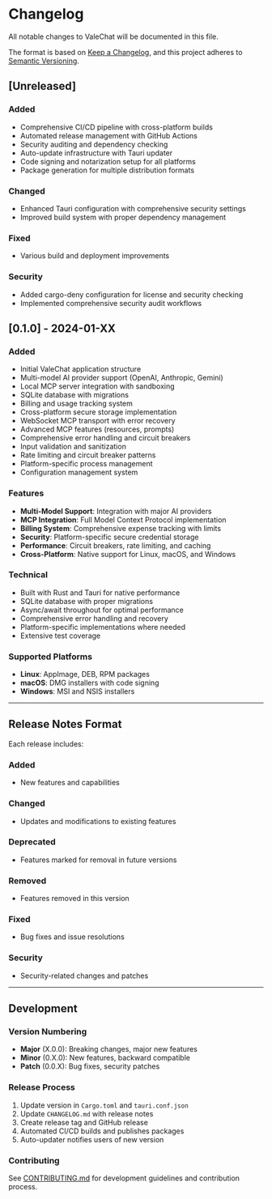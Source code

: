 # Changelog

All notable changes to ValeChat will be documented in this file.

The format is based on [Keep a Changelog](https://keepachangelog.com/en/1.0.0/),
and this project adheres to [Semantic Versioning](https://semver.org/spec/v2.0.0.html).

## [Unreleased]

### Added
- Comprehensive CI/CD pipeline with cross-platform builds
- Automated release management with GitHub Actions
- Security auditing and dependency checking
- Auto-update infrastructure with Tauri updater
- Code signing and notarization setup for all platforms
- Package generation for multiple distribution formats

### Changed
- Enhanced Tauri configuration with comprehensive security settings
- Improved build system with proper dependency management

### Fixed
- Various build and deployment improvements

### Security
- Added cargo-deny configuration for license and security checking
- Implemented comprehensive security audit workflows

## [0.1.0] - 2024-01-XX

### Added
- Initial ValeChat application structure
- Multi-model AI provider support (OpenAI, Anthropic, Gemini)
- Local MCP server integration with sandboxing
- SQLite database with migrations
- Billing and usage tracking system
- Cross-platform secure storage implementation
- WebSocket MCP transport with error recovery
- Advanced MCP features (resources, prompts)
- Comprehensive error handling and circuit breakers
- Input validation and sanitization
- Rate limiting and circuit breaker patterns
- Platform-specific process management
- Configuration management system

### Features
- **Multi-Model Support**: Integration with major AI providers
- **MCP Integration**: Full Model Context Protocol implementation
- **Billing System**: Comprehensive expense tracking with limits
- **Security**: Platform-specific secure credential storage
- **Performance**: Circuit breakers, rate limiting, and caching
- **Cross-Platform**: Native support for Linux, macOS, and Windows

### Technical
- Built with Rust and Tauri for native performance
- SQLite database with proper migrations
- Async/await throughout for optimal performance
- Comprehensive error handling and recovery
- Platform-specific implementations where needed
- Extensive test coverage

### Supported Platforms
- **Linux**: AppImage, DEB, RPM packages
- **macOS**: DMG installers with code signing
- **Windows**: MSI and NSIS installers

---

## Release Notes Format

Each release includes:

### Added
- New features and capabilities

### Changed
- Updates and modifications to existing features

### Deprecated
- Features marked for removal in future versions

### Removed
- Features removed in this version

### Fixed
- Bug fixes and issue resolutions

### Security
- Security-related changes and patches

---

## Development

### Version Numbering
- **Major** (X.0.0): Breaking changes, major new features
- **Minor** (0.X.0): New features, backward compatible
- **Patch** (0.0.X): Bug fixes, security patches

### Release Process
1. Update version in `Cargo.toml` and `tauri.conf.json`
2. Update `CHANGELOG.md` with release notes
3. Create release tag and GitHub release
4. Automated CI/CD builds and publishes packages
5. Auto-updater notifies users of new version

### Contributing
See [CONTRIBUTING.md](CONTRIBUTING.md) for development guidelines and contribution process.